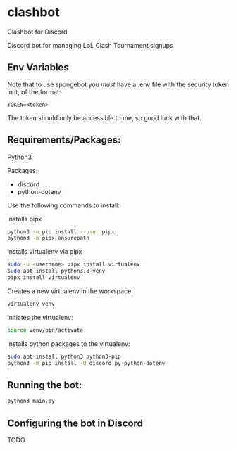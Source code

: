 # clashbot
Clashbot for Discord

Discord bot for managing LoL Clash Tournament signups

## Env Variables

Note that to use spongebot you *must* have a .env file with the security token in it, of the format:

```
TOKEN=<token>
```

The token should only be accessible to me, so good luck with that.

## Requirements/Packages:

Python3

Packages:
- discord
- python-dotenv

Use the following commands to install:

installs pipx
```bash
python3 -m pip install --user pipx
python3 -m pipx ensurepath
```

installs virtualenv via pipx
```bash
sudo -u <username> pipx install virtualenv
sudo apt install python3.8-venv
pipx install virtualenv
```

Creates a new virtualenv in the workspace:
```bash
virtualenv venv
```

initiates the virtualenv:

```bash
source venv/bin/activate
```

installs python packages to the virtualenv:
```bash
sudo apt install python3 python3-pip
python3 -m pip install -U discord.py python-dotenv
```

## Running the bot:

```bash
python3 main.py
```

## Configuring the bot in Discord

TODO


